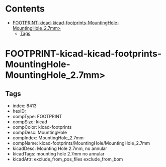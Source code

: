 



Contents
========

* [FOOTPRINT-kicad-kicad-footprints-MountingHole-MountingHole_2.7mm>](#footprint-kicad-kicad-footprints-mountinghole-mountinghole_27mm)
	* [Tags](#tags)

# FOOTPRINT-kicad-kicad-footprints-MountingHole-MountingHole_2.7mm>

## Tags

- index: 8413
- hexID: 
- oompType: FOOTPRINT
- oompSize: kicad
- oompColor: kicad-footprints
- oompDesc: MountingHole
- oompIndex: MountingHole_2.7mm
- oompName: kicad-footprints/MountingHole/MountingHole_2.7mm
- kicadDesc: Mounting Hole 2.7mm, no annular
- kicadTags: mounting hole 2.7mm no annular
- kicadAttr: exclude_from_pos_files exclude_from_bom
